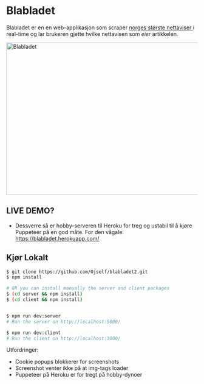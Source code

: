 # Blabladet

Blabladet er en en web-applikasjon som scraper [norges største nettaviser ](https://www.medienorge.uib.no/statistikk/medium/ikt/395) i real-time og lar brukeren gjette hvilke nettavisen som _eier_ artikkelen.

<img alt="Blabladet" src="showcase_blabladet.gif" width="600" height="400" />

## LIVE DEMO?

- Dessverre så er hobby-serveren til Heroku for treg og ustabil til å kjøre Puppeteer på en god måte. For den vågale: https://blabladet.herokuapp.com/

## Kjør Lokalt

```sh
$ git clone https://github.com/Ojself/blabladet2.git
$ npm install

# OR you can install manually the server and client packages
$ (cd server && npm install)
$ (cd client && npm install)


$ npm run dev:server
# Run the server on http://localhost:5000/

$ npm run dev:client
# Run the client on http://localhost:3000/
```

Utfordringer:

- Cookie popups blokkerer for screenshots
- Screenshot venter ikke på at img-tags loader
- Puppeteer på Heroku er for tregt på hobby-dynoer
